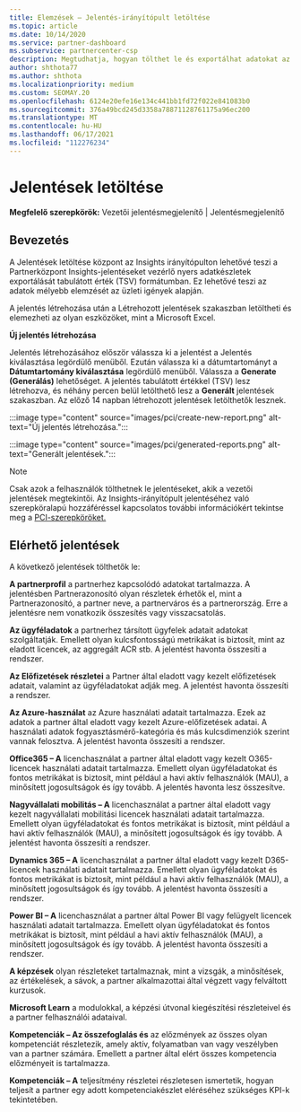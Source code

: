 ```yaml
---
title: Elemzések – Jelentés-irányítópult letöltése
ms.topic: article
ms.date: 10/14/2020
ms.service: partner-dashboard
ms.subservice: partnercenter-csp
description: Megtudhatja, hogyan tölthet le és exportálhat adatokat az Partnerközpont jelentéskészítési irányítópultról és az Partnerközpont Insights-jelentésekből.
author: shthota77
ms.author: shthota
ms.localizationpriority: medium
ms.custom: SEOMAY.20
ms.openlocfilehash: 6124e20efe16e134c441bb1fd72f022e841083b0
ms.sourcegitcommit: 376a49bcd245d3358a78871128761175a96ec200
ms.translationtype: MT
ms.contentlocale: hu-HU
ms.lasthandoff: 06/17/2021
ms.locfileid: "112276234"
---
```

# <a name="download-reports"></a>Jelentések letöltése

**Megfelelő szerepkörök:** Vezetői jelentésmegjelenítő | Jelentésmegjelenítő

## <a name="introduction"></a>Bevezetés

A Jelentések letöltése központ az Insights irányítópulton lehetővé teszi a Partnerközpont Insights-jelentéseket vezérlő nyers adatkészletek exportálását tabulátott érték (TSV) formátumban. Ez lehetővé teszi az adatok mélyebb elemzését az üzleti igények alapján.

A jelentés létrehozása után a  Létrehozott jelentések szakaszban letöltheti és elemezheti az olyan eszközöket, mint a Microsoft Excel.

**Új jelentés létrehozása**

Jelentés létrehozásához először válassza ki  a jelentést a Jelentés kiválasztása legördülő menüből. Ezután válassza ki a dátumtartományt a **Dátumtartomány kiválasztása** legördülő menüből. Válassza a **Generate (Generálás)** lehetőséget. A jelentés tabulátott értékkel (TSV) lesz létrehozva, és néhány percen belül letölthető lesz a **Generált** jelentések szakaszban. Az előző 14 napban létrehozott jelentések letölthetők lesznek.

:::image type="content" source="images/pci/create-new-report.png" alt-text="Új jelentés létrehozása.":::

:::image type="content" source="images/pci/generated-reports.png" alt-text="Generált jelentések.":::

>[!NOTE] 
>Csak azok a felhasználók tölthetnek le jelentéseket, akik a vezetői jelentések megtekintői. Az Insights-irányítópult jelentéséhez való szerepköralapú hozzáféréssel kapcsolatos további információkért tekintse meg a [PCI-szerepköröket.](pci-roles.md) 

## <a name="available-reports"></a>Elérhető jelentések

A következő jelentések tölthetők le:

**A partnerprofil** a partnerhez kapcsolódó adatokat tartalmazza. A jelentésben Partnerazonosító olyan részletek érhetők el, mint a Partnerazonosító, a partner neve, a partnerváros és a partnerország. Erre a jelentésre nem vonatkozik összesítés vagy visszacsatolás.

**Az ügyféladatok** a partnerhez társított ügyfelek adatait adatokat szolgáltatják. Emellett olyan kulcsfontosságú metrikákat is biztosít, mint az eladott licencek, az aggregált ACR stb. A jelentést havonta összesíti a rendszer.

**Az Előfizetések részletei** a Partner által eladott vagy kezelt előfizetések adatait, valamint az ügyféladatokat adják meg. A jelentést havonta összesíti a rendszer.

**Az Azure-használat** az Azure használati adatait tartalmazza. Ezek az adatok a partner által eladott vagy kezelt Azure-előfizetések adatai. A használati adatok fogyasztásmérő-kategória és más kulcsdimenziók szerint vannak felosztva. A jelentést havonta összesíti a rendszer.

**Office365 – A** licenchasználat a partner által eladott vagy kezelt O365-licencek használati adatait tartalmazza. Emellett olyan ügyféladatokat és fontos metrikákat is biztosít, mint például a havi aktív felhasználók (MAU), a minősített jogosultságok és így tovább. A jelentés havonta lesz összesítve.

**Nagyvállalati mobilitás – A**  licenchasználat a partner által eladott vagy kezelt nagyvállalati mobilitási licencek használati adatait tartalmazza. Emellett olyan ügyféladatokat és fontos metrikákat is biztosít, mint például a havi aktív felhasználók (MAU), a minősített jogosultságok és így tovább. A jelentést havonta összesíti a rendszer.

**Dynamics 365 – A** licenchasználat a partner által eladott vagy kezelt D365-licencek használati adatait tartalmazza. Emellett olyan ügyféladatokat és fontos metrikákat is biztosít, mint például a havi aktív felhasználók (MAU), a minősített jogosultságok és így tovább. A jelentést havonta összesíti a rendszer.

**Power BI – A** licenchasználat a partner által Power BI vagy felügyelt licencek használati adatait tartalmazza. Emellett olyan ügyféladatokat és fontos metrikákat is biztosít, mint például a havi aktív felhasználók (MAU), a minősített jogosultságok és így tovább. A jelentést havonta összesíti a rendszer.

**A képzések** olyan részleteket tartalmaznak, mint a vizsgák, a minősítések, az értékelések, a sávok, a partner alkalmazottai által végzett vagy felváltott kurzusok.

**Microsoft Learn** a modulokkal, a képzési útvonal kiegészítési részleteivel és a partner felhasználói adataival.

**Kompetenciák – Az összefoglalás és** az előzmények az összes olyan kompetenciát részletezik, amely aktív, folyamatban van vagy veszélyben van a partner számára. Emellett a partner által elért összes kompetencia előzményeit is tartalmazza.

**Kompetenciák – A** teljesítmény részletei részletesen ismertetik, hogyan teljesít a partner egy adott kompetenciakészlet eléréséhez szükséges KPI-k tekintetében.

